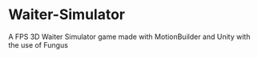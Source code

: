 # Waiter-Simulator
A FPS 3D Waiter Simulator game made with MotionBuilder and Unity with the use of Fungus

